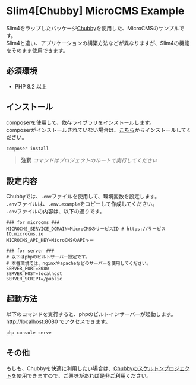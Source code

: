 # Slim4[Chubby] MicroCMS Example
Slim4をラップしたパッケージ[Chubby](https://github.com/takemo101/chubby)を使用した、MicroCMSのサンプルです。  
Slim4と違い、アプリケーションの構築方法などが異なりますが、Slim4の機能をそのまま使用できます。

## 必須環境
- PHP 8.2 以上

## インストール
composerを使用して、依存ライブラリをインストールします。  
composerがインストールされていない場合は、[こちら](https://getcomposer.org/download/)からインストールしてください。  
```bash
composer install
```

> **注釈** *コマンドはプロジェクトのルートで実行してください*

## 設定内容
Chubbyでは、``.env``ファイルを使用して、環境変数を設定します。  
``.env``ファイルは、``.env.example``をコピーして作成してください。  
``.env``ファイルの内容は、以下の通りです。
```dotenv
### for microcms ###
MICROCMS_SERVICE_DOMAIN=MicroCMSのサービスID # https://サービスID.microcms.io
MICROCMS_API_KEY=MicroCMSのAPIキー

### for server ###
# 以下はphpのビルトサーバー設定です。
# 本番環境では、nginxやapacheなどのサーバーを使用してください。
SERVER_PORT=8080
SERVER_HOST=localhost
SERVER_SCRIPT=/public
```

## 起動方法
以下のコマンドを実行すると、phpのビルトインサーバーが起動します。  
http://localhost:8080 でアクセスできます。
```bash
php console serve
```

## その他
もしも、Chubbyを快適に利用したい場合は、[Chubbyのスケルトンプロジェクト](https://github.com/takemo101/chubby-skeleton)を使用できますので、ご興味があれば是非ご利用ください。
